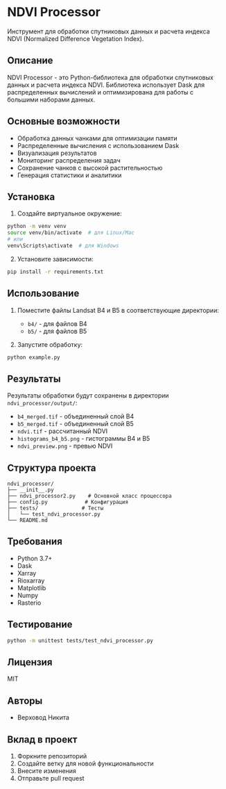# NDVI Processor

Инструмент для обработки спутниковых данных и расчета индекса NDVI (Normalized Difference Vegetation Index).

## Описание

NDVI Processor - это Python-библиотека для обработки спутниковых данных и расчета индекса NDVI. Библиотека использует Dask для распределенных вычислений и оптимизирована для работы с большими наборами данных.

## Основные возможности

- Обработка данных чанками для оптимизации памяти
- Распределенные вычисления с использованием Dask
- Визуализация результатов
- Мониторинг распределения задач
- Сохранение чанков с высокой растительностью
- Генерация статистики и аналитики

## Установка

1. Создайте виртуальное окружение:
```bash
python -m venv venv
source venv/bin/activate  # для Linux/Mac
# или
venv\Scripts\activate  # для Windows
```

2. Установите зависимости:
```bash
pip install -r requirements.txt
```

## Использование

1. Поместите файлы Landsat B4 и B5 в соответствующие директории:
   - `b4/` - для файлов B4
   - `b5/` - для файлов B5

2. Запустите обработку:
```bash
python example.py
```

## Результаты

Результаты обработки будут сохранены в директории `ndvi_processor/output/`:
- `b4_merged.tif` - объединенный слой B4
- `b5_merged.tif` - объединенный слой B5
- `ndvi.tif` - рассчитанный NDVI
- `histograms_b4_b5.png` - гистограммы B4 и B5
- `ndvi_preview.png` - превью NDVI

## Структура проекта

```
ndvi_processor/
├── __init__.py
├── ndvi_processor2.py    # Основной класс процессора
├── config.py            # Конфигурация
├── tests/              # Тесты
│   └── test_ndvi_processor.py
└── README.md
```

## Требования

- Python 3.7+
- Dask
- Xarray
- Rioxarray
- Matplotlib
- Numpy
- Rasterio

## Тестирование

```bash
python -m unittest tests/test_ndvi_processor.py
```

## Лицензия

MIT

## Авторы

- Верховод Никита

## Вклад в проект

1. Форкните репозиторий
2. Создайте ветку для новой функциональности
3. Внесите изменения
4. Отправьте pull request 